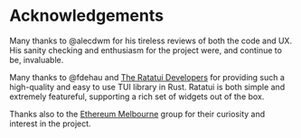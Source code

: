# Acknowledgements #

Many thanks to @alecdwm for his tireless reviews of both the code and UX. His sanity checking and enthusiasm for the project were, and continue to be, invaluable.

Many thanks to @fdehau and [The Ratatui Developers](https://github.com/ratatui/ratatui/blob/main/MAINTAINERS.md) for providing such a high-quality and easy to use TUI library in Rust. Ratatui is both simple and extremely featureful, supporting a rich set of widgets out of the box.

Thanks also to the [Ethereum Melbourne](https://ethmelbourne.co) group for their curiosity and interest in the project.

